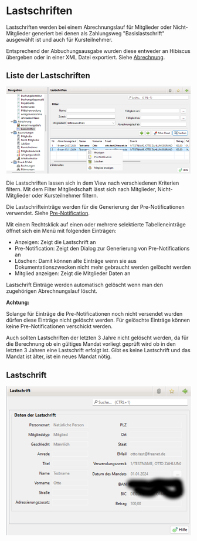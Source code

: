 # Lastschriften

Lastschriften werden bei einem Abrechnungslauf für Mitglieder oder Nicht-Mitglieder generiert bei denen als Zahlungsweg "Basislastschrift" ausgewählt ist und auch für Kursteilnehmer.

Entsprechend der Abbuchungsausgabe wurden diese entweder an Hibiscus übergeben oder in einer XML Datei exportiert. Siehe [Abrechnung](abrechnung.md).

## Liste der Lastschriften

![](../../../v3.0.x/abrech/img/LastschriftenListeView.png)

Die Lastschriften lassen sich in dem View nach verschiedenen Kriterien filtern. Mit dem Filter Mitgliedschaft lässt sich nach Mitglieder, Nicht-Mitglieder oder Kursteilnehmer filtern.

Die Lastschrifteinträge werden für die Generierung der Pre-Notificationen verwendet. Siehe [Pre-Notification](../druckmail/pre-notification.md).

Mit einem Rechtsklick auf einen oder mehrere selektierte Tabelleneinträge öffnet sich ein Menü mit folgenden Einträgen:

* Anzeigen: Zeigt die Lastschrift an
* Pre-Notification: Zeigt den Dialog zur Generierung von Pre-Notifications an
* Löschen: Damit können alte Einträge wenn sie aus Dokumentationszwecken nicht mehr gebraucht werden gelöscht werden
* Mitglied anzeigen: Zeigt die Mitglieder Daten an

Lastschrift Einträge werden automatisch gelöscht wenn man den zugehörigen Abrechnungslauf löscht.

**Achtung:**

Solange für Einträge die Pre-Notificationen noch nicht versendet wurden dürfen diese Einträge nicht gelöscht werden. Für gelöschte Einträge können keine Pre-Notificationen verschickt werden.

Auch sollten Lastschriften der letzten 3 Jahre nicht gelöscht werden, da für die Berechnung ob ein gültiges Mandat vorliegt geprüft wird ob in den letzten 3 Jahren eine Lastschrift erfolgt ist. Gibt es keine Lastschrift und das Mandat ist älter, ist ein neues Mandat nötig.

## Lastschrift

![](../../../v3.0.x/abrech/img/LastschriftView.png)
